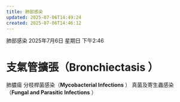 ```yaml
---
title: 肺部感染
updated: 2025-07-06T14:49:24
created: 2025-07-06T14:46:12
---
```


肺部感染
2025年7月6日 星期日
下午2:46
# 支氣管擴張（Bronchiectasis ）
肺膿瘍
分枝桿菌感染（**Mycobacterial Infections** ）
真菌及寄生蟲感染（**Fungal and Parasitic Infections** ）

